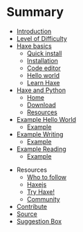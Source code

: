 # Summary

* [Introduction](intro.md)
* [Level of Difficulty](level.md)
* [Haxe basics](haxe/about.md)
   * [Quick install](haxe/quick-install.md)
   * [Installation](haxe/installation.md)
   * [Code editor](haxe/choosing-a-code-editor.md)
   * [Hello world](haxe/hello-world.md)
   * [Learn Haxe](haxe/learn-haxe.md)
* [Haxe and Python](haxepython/about.md)
   * [Home](haxepython/index.md)
   * [Download](haxepython/download.md)
   * [Resources](haxepython/resource.md)
* [Example Hello World](00helloworld/about.md)
   * [Example](00helloworld/example.md)
* [Example Writing](01writing/about.md)
   * [Example](01writing/example.md)
* [Example Reading](02reading/about.md)
   * [Example](02reading/example.md)
<!--
* [Example HaxeLow](04haxelow/about.md)
   * [Installation](04haxelow/installation.md)
   * [Example](04haxelow/example.md)
-->
* Resources
   * [Who to follow](follow.md)
   * [Haxejs](http:/matthijskamstra.github.io/haxejs/)
   * [Try Haxe!](http:/try.haxe.org/)
   * [Community](https:/groups.google.com/forum/#!topic/haxelang/)
* [Contribute](contribute.md)
* [Source](https:/github.com/MatthijsKamstra/haxepython/)
* [Suggestion Box](https:/github.com/MatthijsKamstra/haxepython/issues/1)

